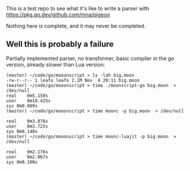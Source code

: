 This is a test repo to see what it's like to write a parser with https://pkg.go.dev/github.com/mna/pigeon

Nothing here is complete, and it may never be completed.

## Well this is probably a failure

Partially implemented parser, no transformer, basic compiler in the go version, already slower than Lua version:


```
(master) ~/code/go/mooonscript > ls -lah big.moon 
-rw-r--r-- 1 leafo leafo 2.1M Nov  4 20:11 big.moon
(master) ~/code/go/mooonscript > time ./moonscript-go big.moon  > /dev/null
real	0m5.158s
user	0m10.425s
sys	0m0.089s
(master) ~/code/go/mooonscript > time moonc -p big.moon  > /dev/null

real	0m3.876s
user	0m3.725s
sys	0m0.140s
(master) ~/code/go/mooonscript > time moonc-luajit -p big.moon  > /dev/null

real	0m2.176s
user	0m2.067s
sys	0m0.100s
```

